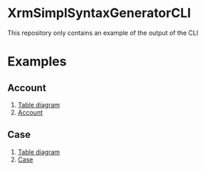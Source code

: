 # XrmSimplSyntaxGeneratorCLI
This repository only contains an example of the output of the CLI
# Examples
## Account
1. [Table diagram](Docs/Account/Mermaid.md)
1. [Account](Docs/Account/Forms/Account.md)
## Case
1. [Table diagram](Docs/Case/Mermaid.md)
1. [Case](Docs/Case/Forms/Case.md)

